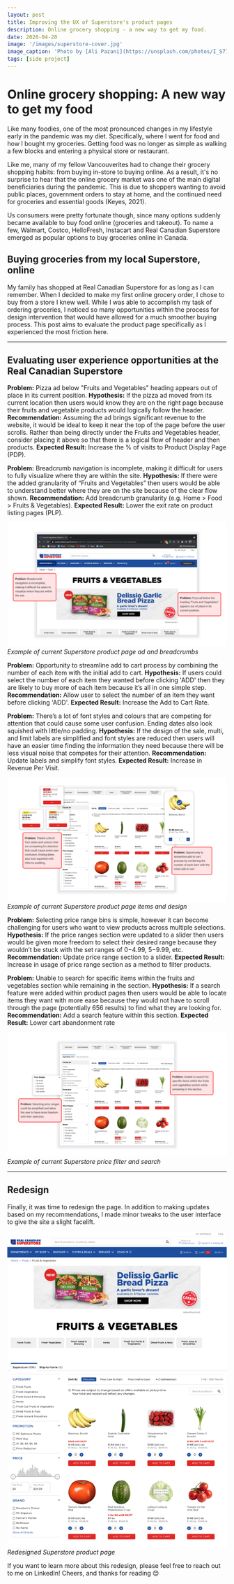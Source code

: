 ```yaml
---
layout: post
title: Improving the UX of Superstore's product pages 
description: Online grocery shopping - a new way to get my food. 
date: 2020-04-20
image: '/images/superstore-cover.jpg'
image_caption: 'Photo by [Ali Pazani](https://unsplash.com/photos/I_S774RnI3g) on [Unsplash](https://unsplash.com/)'
tags: [side project]
---
```


# Online grocery shopping: A new way to get my food

Like many foodies, one of the most pronounced changes in my lifestyle early in the pandemic was my diet. Specifically, where I went for food and how I bought my groceries. Getting food was no longer as simple as walking a few blocks and entering a physical store or restaurant. 

Like me, many of my fellow Vancouverites had to change their grocery shopping habits: from buying in-store to buying online. As a result, it's no surprise to hear that the online grocery market was one of the main digital beneficiaries during the pandemic. This is due to shoppers wanting to avoid public places, government orders to stay at home, and the continued need for groceries and essential goods (Keyes, 2021). 

Us consumers were pretty fortunate though, since many options suddenly became available to buy food online (groceries and takeout). To name a few, Walmart, Costco, HelloFresh, Instacart and Real Canadian Superstore emerged as popular options to buy groceries online in Canada.

## Buying groceries from my local Superstore, online

My family has shopped at Real Canadian Superstore for as long as I can remember. When I decided to make my first online grocery order, I chose to buy from a store I knew well. While I was able to accomplish my task of ordering groceries, I noticed so many opportunities within the process for design intervention that would have allowed for a much smoother buying process. This post aims to evaluate the product page specifically as I experienced the most friction here.

---
 
## Evaluating user experience opportunities at the Real Canadian Superstore

**Problem:** Pizza ad below "Fruits and Vegetables" heading appears out of place in its current position.
**Hypothesis:** If the pizza ad moved from its current location then users would know they are on the right page because their fruits and vegetable products would logically follow the header.
**Recommendation:** Assuming the ad brings significant revenue to the website, it would be ideal to keep it near the top of the page before the user scrolls. Rather than being directly under the Fruits and Vegetables header, consider placing it above so that there is a logical flow of header and then products.
**Expected Result:** Increase the % of visits to Product Display Page (PDP).

**Problem:** Breadcrumb navigation is incomplete, making it difficult for users to fully visualize where they are within the site.
**Hypothesis:** If there were the added granularity of “Fruits and Vegetables” then users would be able to understand better where they are on the site because of the clear flow shown.
**Recommendation:** Add breadcrumb granularity (e.g. Home > Food > Fruits & Vegetables).
**Expected Result:** Lower the exit rate on product listing pages (PLP).

<div class="gallery-box">
  <div class="gallery">
    <img src="/images/superstore-1.jpg" loading="lazy" alt="example">
  </div>
  <em>Example of current Superstore product page ad and breadcrumbs</a></em>
</div>

**Problem:** Opportunity to streamline add to cart process by combining the number of each item with the initial add to cart.
**Hypothesis:** If users could select the number of each item they wanted before clicking 'ADD' then they are likely to buy more of each item because it’s all in one simple step.
**Recommendation:** Allow user to select the number of an item they want before clicking 'ADD'.
**Expected Result:** Increase the Add to Cart Rate.

**Problem:** There’s a lot of font styles and colours that are competing for attention that could cause some user confusion. Ending dates also look squished with little/no padding.
**Hypothesis:** If the design of the sale, multi, and limit labels are simplified and font styles are reduced then users will have an easier time finding the information they need because there will be less visual noise that competes for their attention.
**Recommendation:** Update labels and simplify font styles.
**Expected Result:** Increase in Revenue Per Visit.

<div class="gallery-box">
  <div class="gallery">
    <img src="/images/superstore-2.jpg" loading="lazy" alt="example">
  </div>
  <em>Example of current Superstore product page items and design</a></em>
</div>

**Problem:** Selecting price range bins is simple, however it can become challenging for users who want to view products across multiple selections.
**Hypothesis:** If the price ranges section were updated to a slider then users would be given more freedom to select their desired range because they wouldn’t be stuck with the set ranges of $0-$4.99, $5-$9.99, etc.
**Recommendation:** Update price range section to a slider.
**Expected Result:** Increase in usage of price range section as a method to filter products.

**Problem:** Unable to search for specific items within the fruits and vegetables section while remaining in the section.
**Hypothesis:** If a search feature were added within product pages then users would be able to locate items they want with more ease because they would not have to scroll through the page (potentially 656 results) to find what they are looking for.
**Recommendation:** Add a search feature within this section.
**Expected Result:** Lower cart abandonment rate

<div class="gallery-box">
  <div class="gallery">
    <img src="/images/superstore-3.jpg" loading="lazy" alt="example">
  </div>
  <em>Example of current Superstore price filter and search</a></em>
</div>

---

## Redesign

Finally, it was time to redesign the page. In addition to making updates based on my recommendations, I made minor tweaks to the user interface to give the site a slight facelift.

<div class="gallery-box">
  <div class="gallery">
    <img src="/images/superstore-redesign.jpg" loading="lazy" alt="redesign">
  </div>
  <em>Redesigned Superstore product page</a></em>
</div>

If you want to learn more about this redesign, please feel free to reach out to me on LinkedIn! Cheers, and thanks for reading 😊